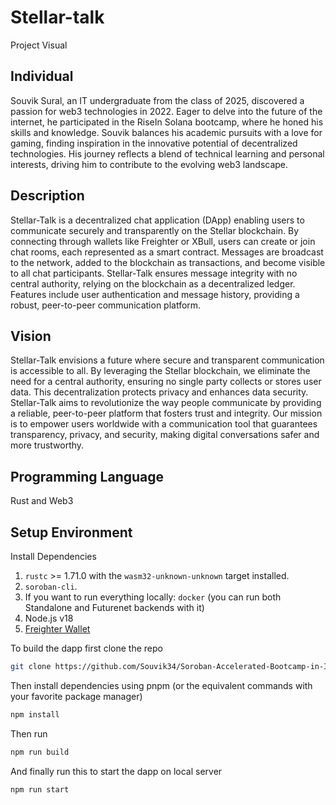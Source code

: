 # Stellar-talk

Project Visual

## Individual

Souvik Sural, an IT undergraduate from the class of 2025, discovered a passion for web3 technologies in 2022. Eager to delve into the future of the internet, he participated in the RiseIn Solana bootcamp, where he honed his skills and knowledge. Souvik balances his academic pursuits with a love for gaming, finding inspiration in the innovative potential of decentralized technologies. His journey reflects a blend of technical learning and personal interests, driving him to contribute to the evolving web3 landscape.

## Description

Stellar-Talk is a decentralized chat application (DApp) enabling users to communicate securely and transparently on the Stellar blockchain. By connecting through wallets like Freighter or XBull, users can create or join chat rooms, each represented as a smart contract. Messages are broadcast to the network, added to the blockchain as transactions, and become visible to all chat participants. Stellar-Talk ensures message integrity with no central authority, relying on the blockchain as a decentralized ledger. Features include user authentication and message history, providing a robust, peer-to-peer communication platform.

## Vision

Stellar-Talk envisions a future where secure and transparent communication is accessible to all. By leveraging the Stellar blockchain, we eliminate the need for a central authority, ensuring no single party collects or stores user data. This decentralization protects privacy and enhances data security. Stellar-Talk aims to revolutionize the way people communicate by providing a reliable, peer-to-peer platform that fosters trust and integrity. Our mission is to empower users worldwide with a communication tool that guarantees transparency, privacy, and security, making digital conversations safer and more trustworthy.

## Programming Language

Rust and Web3

## Setup Environment

Install Dependencies

1. `rustc` >= 1.71.0 with the `wasm32-unknown-unknown` target installed. 
2. `soroban-cli`. 
3. If you want to run everything locally: `docker` (you can run both Standalone and Futurenet backends with it)
4. Node.js v18
5. [Freighter Wallet](https://www.freighter.app/) 


To build the dapp first clone the repo

```bash
git clone https://github.com/Souvik34/Soroban-Accelerated-Bootcamp-in-India-Final-Project
```

Then install dependencies using pnpm (or the equivalent commands with your favorite package manager)
```bash
npm install
```

Then run

```bash 
npm run build
```

And finally run this to start the dapp on local server
```bash
npm run start
```
